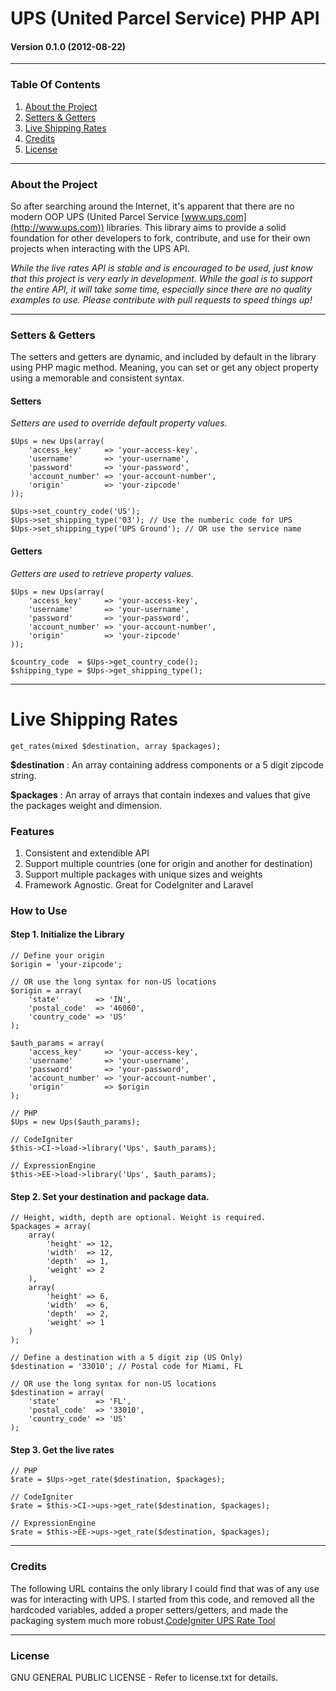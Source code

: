 # UPS (United Parcel Service) PHP API

#### Version 0.1.0 (2012-08-22)

---

### Table Of Contents

1. [About the Project](#about-the-project)
2. [Setters & Getters](#setters--getters)
3. [Live Shipping Rates](#live-shipping-rates)
4. [Credits](#credits)
5. [License](#license)

---

### About the Project

So after searching around the Internet, it's apparent that there are no modern OOP UPS (United Parcel Service [www.ups.com](http://www.ups.com)) libraries. This library aims to provide a solid foundation for other developers to fork, contribute, and use for their own projects when interacting with the UPS API.

*While the live rates API is stable and is encouraged to be used, just know that this project is very early in development. While the goal is to support the entire API, it will take some time, especially since there are no quality examples to use. Please contribute with pull requests to speed things up!*

---

### Setters & Getters

The setters and getters are dynamic, and included by default in the library using PHP magic method. Meaning, you can set or get any object property using a memorable and consistent syntax.

#### Setters

*Setters are used to override default property values.*

	$Ups = new Ups(array(
	    'access_key'     => 'your-access-key',
	    'username'       => 'your-username',
	    'password'       => 'your-password',
	    'account_number' => 'your-account-number',
	    'origin'         => 'your-zipcode'
	));

	$Ups->set_country_code('US');
	$Ups->set_shipping_type('03'); // Use the numberic code for UPS
	$Ups->set_shipping_type('UPS Ground'); // OR use the service name


#### Getters

*Getters are used to retrieve property values.*

	$Ups = new Ups(array(
	    'access_key'     => 'your-access-key',
	    'username'       => 'your-username',
	    'password'       => 'your-password',
	    'account_number' => 'your-account-number',
	    'origin'         => 'your-zipcode'
	));
	
	$country_code  = $Ups->get_country_code();
	$shipping_type = $Ups->get_shipping_type();

----

# Live Shipping Rates

	get_rates(mixed $destination, array $packages);

**$destination** : An array containing address components or a 5 digit zipcode string.

**$packages** : An array of arrays that contain indexes and values that give the packages weight and dimension.

### Features

1. Consistent and extendible API
2. Support multiple countries (one for origin and another for destination)
3. Support multiple packages with unique sizes and weights
4. Framework Agnostic. Great for CodeIgniter and Laravel

### How to Use

#### Step 1. Initialize the Library

	// Define your origin
	$origin = 'your-zipcode';
	
	// OR use the long syntax for non-US locations
	$origin = array(
		'state'        => 'IN',
		'postal_code'  => '46060',
		'country_code' => 'US'
	);
	
	$auth_params = array(
		'access_key'     => 'your-access-key',
		'username'       => 'your-username',
		'password'       => 'your-password',
		'account_number' => 'your-account-number',
		'origin' 	 	 => $origin
	);
	
	// PHP
	$Ups = new Ups($auth_params);
	
	// CodeIgniter
	$this->CI->load->library('Ups', $auth_params);
	
	// ExpressionEngine
	$this->EE->load->library('Ups', $auth_params);
	
#### Step 2. Set your destination and package data.

	// Height, width, depth are optional. Weight is required.
	$packages = array(
		array(
			'height' => 12,
			'width'  => 12,
			'depth'  => 1,
			'weight' => 2
		),
		array(
			'height' => 6,
			'width'  => 6,
			'depth'  => 2,
			'weight' => 1
		)
	);
	
	// Define a destination with a 5 digit zip (US Only)	
	$destination = '33010'; // Postal code for Miami, FL
	
	// OR use the long syntax for non-US locations
	$destination = array(
		'state'        => 'FL',
		'postal_code'  => '33010',
		'country_code' => 'US'
	);


#### Step 3. Get the live rates

	// PHP
	$rate = $Ups->get_rate($destination, $packages);
	
	// CodeIgniter
	$rate = $this->CI->ups->get_rate($destination, $packages);
	
	// ExpressionEngine	
	$rate = $this->EE->ups->get_rate($destination, $packages);

---

### Credits

The following URL contains the only library I could find that was of any use was for interacting with UPS. I started from this code, and removed all the hardcoded variables, added a proper setters/getters, and made the packaging system much more robust.[CodeIgniter UPS Rate Tool](https://github.com/EllisLab/CodeIgniter/wiki/UPS-Rate-Tool)

---

### License

GNU GENERAL PUBLIC LICENSE - Refer to license.txt for details.